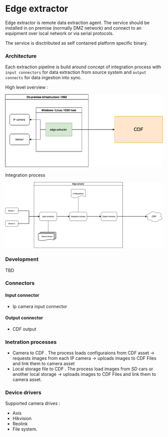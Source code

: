 # Edge extractor 

Edge extractor is remote data extraction agent. The service should be installed in on premise (normally DMZ network) and connect to an equipment over local network or via serial protocols. 

The service is disctributed as self contained platform specific binary. 

### Architecture 

Each extraction pipeline is build around concept of integration process with `input connectors` for data extraction from source system and `output connects` for data ingestion into sync. 

High level overview :

![Edge extractor high level diagram 1](/docs/edge-extractor-high-level.png)

Integration process

![Edge extractor high level diagram 2](/docs/edge-extractor-integr-process.png)


### Development 

TBD

### Connectors 

#### Input connector 

- Ip camera input connector 

#### Output connector 

- CDF output 

### Inetration processes 

- Camera to CDF . The process loads configuraions from CDF asset -> requests images from each IP camera -> uploads images to CDF Files and link them to camera asset
- Local storage file to CDF . The process load images from SD cars or another local storage -> uploads images to CDF Files and link them to camera asset.

### Device drivers 

Supported camera drives : 

- Axis 
- Hikvision 
- Reolink 
- File system. 



